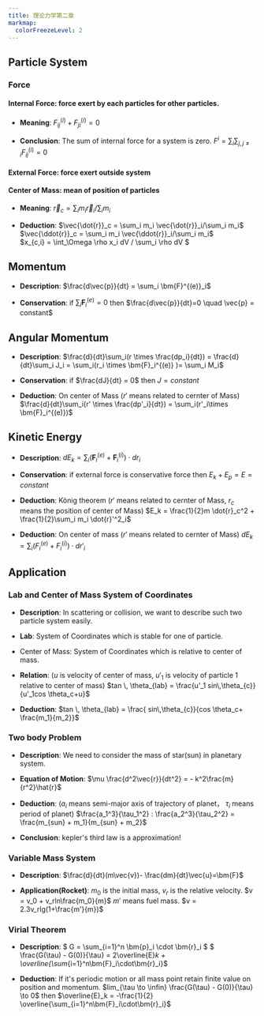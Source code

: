```yaml
---
title: 理论力学第二章 
markmap:
  colorFreezeLevel: 2
---
```


## Particle System 

### Force

####  Internal Force: force exert by each particles for other particles.

- **Meaning**: $F^{(i)}_{ij} + F^{(i)}_{ji} = 0$

- **Conclusion**: 
  The sum of internal force for a system is zero. 
  $F^{i} = \sum_{i} \sum_{j,j \neq i} F_{ij}^{(i)} = 0$

#### External Force: force exert outside system

#### Center of Mass: mean of position of particles

- **Meaning**: $\vec{r}_c = \sum_i m_i \vec{r}_i/\sum_i m_i$

- **Deduction**: 
$\vec{\dot{r}}_c = \sum_i m_i \vec{\dot{r}}_i/\sum_i m_i$ 
$\vec{\ddot{r}}_c = \sum_i m_i \vec{\ddot{r}}_i/\sum_i m_i$  
$x_{c\,i} = \int_\Omega \rho x_i dV / \sum_i \rho dV $

## Momentum

- **Description**: $\frac{d\vec{p}}{dt} = \sum_i \bm{F}^{(e)}_i$

- **Conservation**: 
if $\sum_i \bm{F}^{(e)}_i = 0$
then $\frac{d\vec{p}}{dt}=0 \quad \vec{p} = constant$

## Angular Momentum

- **Description**: $\frac{d}{dt}\sum_i(r \times \frac{dp_i}{dt}) = \frac{d}{dt}\sum_i J_i = \sum_i(r_i \times \bm{F}_i^{(e)} )= \sum_i M_i$

- **Conservation**:
if $\frac{dJ}{dt} = 0$
then $J = constant$

- **Deduction**: On center of Mass
($r'$ means related to cernter of Mass)
$\frac{d}{dt}\sum_i(r' \times \frac{dp'_i}{dt}) = \sum_i(r'_i\times \bm{F}_i^{(e)})$

## Kinetic Energy

- **Description**: $dE_k = \sum_i (\bm{F}^{(e)}_i + \bm{F}^{(i)}_i)\cdot dr_i$

- **Conservation**:
if external force is conservative force
then $E_k+E_p = E = constant$

- **Deduction**: König theorem
($r'$ means related to cernter of Mass, $r_c$ means the position of center of Mass)
$E_k = \frac{1}{2}m \dot{r}_c^2 + \frac{1}{2}\sum_i m_i \dot{r}'^2_i$

- **Deduction**: On center of mass
($r'$ means related to cernter of Mass)
$dE_k = \sum_i (F_i^{(e)} + F_i^{(i)})\cdot dr'_i$

## Application

### Lab and Center of Mass System of Coordinates
- **Description**: 
In scattering or collision, we want to describe such two particle system easily.

- **Lab**: 
System of Coordinates which is stable for one of particle.
- Center of Mass:
System of Coordinates which is relative to center of mass.

- **Relation**:
($u$ is velocity of center of mass, $u'_1$ is velocity of particle 1 relative to center of mass)
$tan \, \theta_{lab} = \frac{u'_1 sin\,\theta_{c}}{u'_1cos \theta_c+u}$

- **Deduction**:
$tan \, \theta_{lab} = \frac{ sin\,\theta_{c}}{cos \theta_c+ \frac{m_1}{m_2}}$
  

### Two body Problem

- **Description**:
We need to consider the mass of star(sun) in planetary system.

- **Equation of Motion**:
$\mu \frac{d^2\vec{r}}{dt^2} = - k^2\frac{m}{r^2}\hat{r}$

- **Deduction**:
($a_i$ means semi-major axis of trajectory of planet， $\tau_i$ means period of planet)
$\frac{a_1^3}{\tau_1^2} : \frac{a_2^3}{\tau_2^2} = \frac{m_{sun} + m_1}{m_{sun} + m_2}$

- **Conclusion**:
kepler's third law is a approximation!

### Variable Mass System

- **Description**:
  $\frac{d}{dt}(m\vec{v})- \frac{dm}{dt}\vec{u}=\bm{F}$

- **Application(Rocket)**:
  $m_0$ is the initial mass, $v_r$ is the relative velocity.
  $v = v_0 + v_rln\frac{m_0}{m}$
  $m'$ means fuel mass.
  $v = 2.3v_rlg(1+\frac{m'}{m})$
  
### Virial Theorem

- **Description**:
  $  G = \sum_{i=1}^n \bm{p}_i \cdot \bm{r}_i $
  $  \frac{G(\tau) - G(0)}{\tau} = 2\overline{E}_k + \overline{\sum_{i=1}^n\bm{F}_i\cdot\bm{r}_i}$
  
- **Deduction**:
  If it's periodic motion or all mass point retain finite value on position and momentum.
  $lim_{\tau \to \infin} \frac{G(\tau) - G(0)}{\tau} \to 0$
  then
  $\overline{E}_k = -\frac{1}{2} \overline{\sum_{i=1}^n\bm{F}_i\cdot\bm{r}_i}$